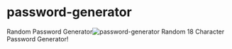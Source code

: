 # password-generator
Random Password Generator![password-generator](https://user-images.githubusercontent.com/51715072/168564567-48d033a0-cbd4-422a-9b59-9e4b1cc77c84.png)
Random 18 Character Password Generator!

